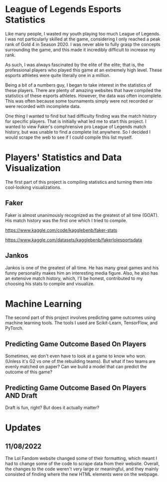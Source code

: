 # League of Legends Esports Statistics

Like many people, I wasted my youth playing too much League of Legends. I was not particularly skilled at the game, considering I only reached a peak rank of Gold 4 in Season 2020. I was never able to fully grasp the concepts surrounding the game, and this made it incredibly difficult to increase my rank.

As such, I was always fascinated by the elite of the elite; that is, the professional players who played this game at an extremely high level. These esports athletes were quite literally one in a million.

Being a bit of a numbers guy, I began to take interest in the statistics of these players. There are plenty of amazing websites that have compiled the statistics of these esports athletes. However, the data was often incomplete. This was often because some tournaments simply were not recorded or were recorded with incomplete data.

One thing I wanted to find but had difficulty finding was the match history for specific players. That is initially what led me to start this project. I wanted to view Faker's comphrensive pro League of Legends match history, but was unable to find a complete list anywhere. So I decided I would scrape the web to see if I could compile this list myself.

# Players' Statistics and Data Visualization

The first part of this project is compiling statistics and turning them into cool-looking visualizations.

## Faker

Faker is almost unanimously recognized as the greatest of all time (GOAT). His match history was the first one which I tried to compile.

https://www.kaggle.com/code/kagglebenb/faker-stats

https://www.kaggle.com/datasets/kagglebenb/fakerlolesportsdata

## Jankos

Jankos is one of the greatest of all time. He has many great games and his funny personality makes him an interesting media figure. Also, he also has an extensive match history, which, I'll be honest, contributed to my choosing his stats to compile and visualize.

# Machine Learning

The second part of this project involves predicting game outcomes using machine learning tools. The tools I used are Scikit-Learn, TensorFlow, and PyTorch.

## Predicting Game Outcome Based On Players

Sometimes, we don't even have to look at a game to know who won. (Unless it's G2 vs one of the rebuilding teams). But what if two teams are evenly matched on paper? Can we build a model that can predict the outcome of this game?

## Predicting Game Outcome Based On Players AND Draft

Draft is fun, right? But does it actually matter?




# Updates

## 11/08/2022

The Lol Fandom website changed some of their formatting, which meant I had to change some of the code to scrape data from their website. Overall, the changes to the code weren't very large or meaningful, and they mainly consisted of finding where the new HTML elements were on the webpage.

